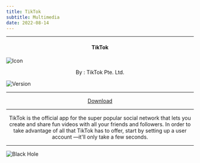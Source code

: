 ```yaml
---
title: TikTok
subtitle: Multimedia
date: 2022-08-14
---
```

---

<h4> <p align="center"> TikTok </p> </h4>

![Icon](https://rb.gy/drpbgh)

<p align="center"> By : TikTok Pte. Ltd. </p>

![Version](https://rb.gy/iphadn)

---

<p align ="center">
<a href="https://rb.gy/ffhbbd" class="btn btn-outline-success"> Download </a>
</p>

---

<p align="center">
TikTok is the official app for the super popular social network that lets you create and share fun videos with all your friends and followers. In order to take advantage of all that TikTok has to offer, start by setting up a user account —it'll only take a few seconds.
</p>

---

![Black Hole](https://rb.gy/z0dyyw)
